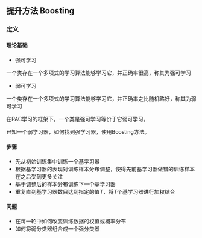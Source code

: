 ## 提升方法 Boosting 

### 定义

#### 理论基础

- 强可学习 

一个类存在一个多项式的学习算法能够学习它，并正确率很高，称其为强可学习 

- 弱可学习

一个类存在一个多项式的学习算法能够学习它，并正确率之比随机略好，称其为弱可学习 

在PAC学习的框架下，一个类是强可学习等价于它弱可学习。

已知一个弱学习器，如何找到强学习器，使用Boosting方法。

#### 步骤

- 先从初始训练集中训练一个基学习器
- 根据基学习器的表现对训练样本分布调整，使得先前基学习器做错的训练样本在之后受到更多关注
- 基于调整后的样本分布训练下一个基学习器 
- 重复直到基学习器数目达到指定的值$T$，将$T$个基学习器进行加权结合

#### 问题

- 在每一轮中如何改变训练数据的权值或概率分布
- 如何将弱分类器组合成一个强分类器



